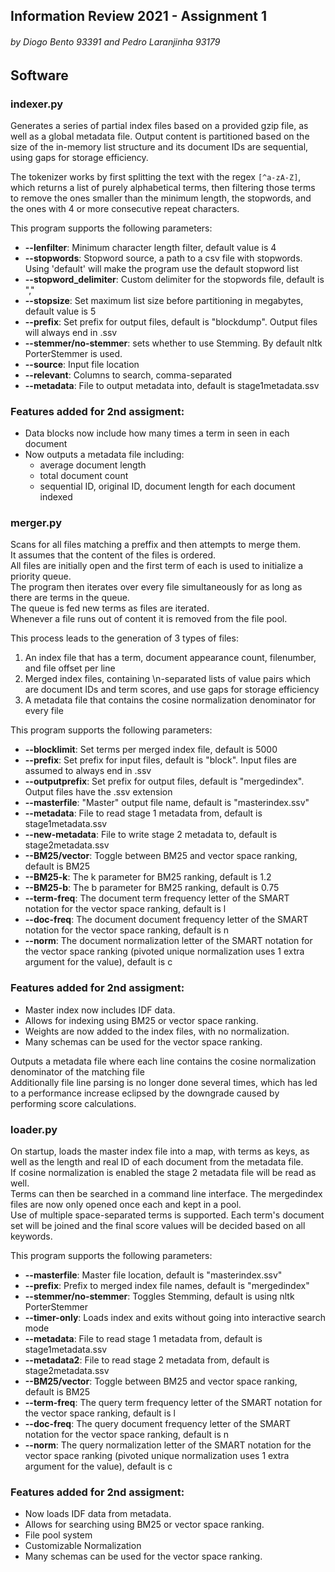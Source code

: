 ## Information Review 2021 - Assignment 1
###### by Diogo Bento 93391 and Pedro Laranjinha 93179

## Software
### indexer.py
Generates a series of partial index files based on a provided gzip file, as well as a global metadata file.
Output content is partitioned based on the size of the in-memory list structure and its document IDs are sequential, using gaps for storage efficiency.

The tokenizer works by first splitting the text with the regex `[^a-zA-Z]`, which returns a list of purely alphabetical terms, then filtering those terms to remove the ones smaller than the minimum length, the stopwords, and the ones with 4 or more consecutive repeat characters.

This program supports the following parameters:

+ **--lenfilter**: Minimum character length filter, default value is 4 
+ **--stopwords**: Stopword source, a path to a csv file with stopwords.  
        Using 'default' will make the program use the default stopword list
+ **--stopword_delimiter**: Custom delimiter for the stopwords file, default is ","
+ **--stopsize**: Set maximum list size before partitioning in megabytes, default value is 5
+ **--prefix**: Set prefix for output files, default is "blockdump". Output files will always end in .ssv
+ **--stemmer/no-stemmer**: sets whether to use Stemming. By default nltk PorterStemmer is used.
+ **--source**: Input file location
+ **--relevant**: Columns to search, comma-separated
+ **--metadata**: File to output metadata into, default is stage1metadata.ssv

### Features added for 2nd assigment:
- Data blocks now include how many times a term in seen in each document  
- Now outputs a metadata file including: 
    + average document length
    + total document count
    + sequential ID, original ID, document length for each document indexed

### merger.py
Scans for all files matching a preffix and then attempts to merge them.\
It assumes that the content of the files is ordered.\
All files are initially open and the first term of each is used to initialize a priority queue.\
The program then iterates over every file simultaneously for as long as there are terms in the queue.\
The queue is fed new terms as files are iterated.\
Whenever a file runs out of content it is removed from the file pool.

This process leads to the generation of 3 types of files:
1. An index file that has a term, document appearance count, filenumber, and file offset per line
2. Merged index files, containing \n-separated lists of value pairs which are document IDs and term scores, and use gaps for storage efficiency   
3. A metadata file that contains the cosine normalization denominator for every file


This program supports the following parameters:
+ **--blocklimit**: Set terms per merged index file, default is 5000
+ **--prefix**: Set prefix for input files, default is "block". Input files are assumed to always end in .ssv
+ **--outputprefix**: Set prefix for output files, default is "mergedindex". Output files have the .ssv extension
+ **--masterfile**: "Master" output file name, default is "masterindex.ssv"
+ **--metadata**: File to read stage 1 metadata from, default is stage1metadata.ssv
+ **--new-metadata**: File to write stage 2 metadata to, default is stage2metadata.ssv
+ **--BM25/vector**: Toggle between BM25 and vector space ranking, default is BM25
+ **--BM25-k**: The k parameter for BM25 ranking, default is 1.2
+ **--BM25-b**: The b parameter for BM25 ranking, default is 0.75
+ **--term-freq**: The document term frequency letter of the SMART notation for the vector space ranking, default is l
+ **--doc-freq**: The document document frequency letter of the SMART notation for the vector space ranking, default is n
+ **--norm**: The document normalization letter of the SMART notation for the vector space ranking (pivoted unique normalization uses 1 extra argument for the value), default is c

### Features added for 2nd assigment:
+ Master index now includes IDF data.  
+ Allows for indexing using BM25 or vector space ranking.
+ Weights are now added to the index files, with no normalization.  
+ Many schemas can be used for the vector space ranking.

Outputs a metadata file where each line contains the cosine normalization denominator of the matching file  
Additionally file line parsing is no longer done several times, which has led to a performance increase eclipsed by the downgrade caused by performing score calculations.

### loader.py
On startup, loads the master index file into a map, with terms as keys, as well as the length and real ID of each document from the metadata file.\
If cosine normalization is enabled the stage 2 metadata file will be read as well.  
Terms can then be searched in a command line interface.
The mergedindex files are now only opened once each and kept in a pool.  
Use of multiple space-separated terms is supported. Each term's document set will be joined and the final score values will be decided based on all keywords.

This program supports the following parameters:
+ **--masterfile**: Master file location, default is "masterindex.ssv"
+ **--prefix**: Prefix to merged index file names, default is "mergedindex"
+ **--stemmer/no-stemmer**: Toggles Stemming, default is using nltk PorterStemmer
+ **--timer-only**: Loads index and exits without going into interactive search mode
+ **--metadata**: File to read stage 1 metadata from, default is stage1metadata.ssv
+ **--metadata2**: File to read stage 2 metadata from, default is stage2metadata.ssv
+ **--BM25/vector**: Toggle between BM25 and vector space ranking, default is BM25
+ **--term-freq**: The query term frequency letter of the SMART notation for the vector space ranking, default is l
+ **--doc-freq**: The query document frequency letter of the SMART notation for the vector space ranking, default is n
+ **--norm**: The query normalization letter of the SMART notation for the vector space ranking (pivoted unique normalization uses 1 extra argument for the value), default is c

### Features added for 2nd assigment:
+ Now loads IDF data from metadata.
+ Allows for searching using BM25 or vector space ranking.
+ File pool system
+ Customizable Normalization
+ Many schemas can be used for the vector space ranking.
